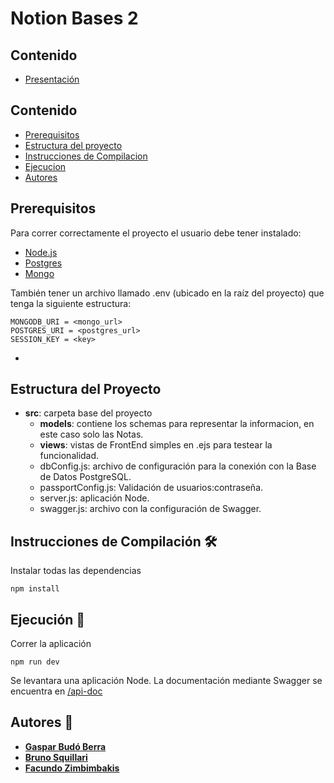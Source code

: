 # Notion Bases 2
## Contenido
- [Presentación](https://docs.google.com/presentation/d/1AcuIUAWqb3fxZ07We2LuR74BhGhWHHuQSOn45OJK-v4/edit#slide=id.p)
## Contenido
- [Prerequisitos](#prerequisitos)
- [Estructura del proyecto](#estructura-del-proyecto)
- [Instrucciones de Compilacion](#instrucciones-de-compilación-%EF%B8%8F)
- [Ejecucion](#ejecución-)
- [Autores](#autores-)

## Prerequisitos

Para correr correctamente el proyecto el usuario debe tener instalado: 
 - [Node.js](https://nodejs.org/en/download/)
 - [Postgres](https://www.postgresql.org/)
 - [Mongo](https://www.mongodb.com/es)
 
También tener un archivo llamado .env (ubicado en la raíz del proyecto) que tenga la siguiente estructura:
```
MONGODB_URI = <mongo_url>
POSTGRES_URI = <postgres_url>
SESSION_KEY = <key>
```
-

## Estructura del Proyecto
- **src**: carpeta base del proyecto
  - **models**: contiene los schemas para representar la informacion, en este caso solo las Notas.
  - **views**: vistas de FrontEnd simples en .ejs para testear la funcionalidad.
  - dbConfig.js: archivo de configuración para la conexión con la Base de Datos PostgreSQL.
  - passportConfig.js: Validación de usuarios:contraseña.
  - server.js: aplicación Node.
  - swagger.js: archivo con la configuración de Swagger.

## Instrucciones de Compilación 🛠️
Instalar todas las dependencias
```
npm install
```

## Ejecución 🚀

Correr la aplicación
```
npm run dev
```

Se levantara una aplicación Node.
La documentación mediante Swagger se encuentra en [/api-doc](http://localhost:3000/api-doc/)


## Autores 💭
* [**Gaspar Budó Berra**](https://github.com/gbudoberra)
* [**Bruno Squillari**](https://github.com/bsquillari)
* [**Facundo Zimbimbakis**](https://github.com/fzimbimbakis)
